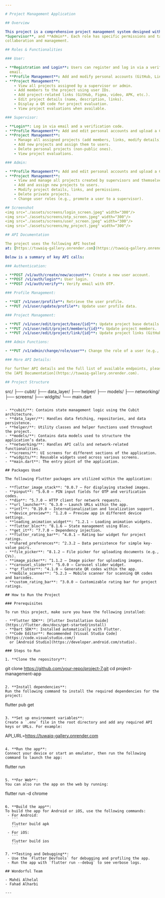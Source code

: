 ```yaml
---

# Project Management Application

## Overview

This project is a comprehensive project management system designed with multiple roles: **User**, *
*Supervisor**, and **Admin**. Each role has specific permissions and tasks, ensuring smooth project
collaboration and management.

## Roles & Functionalities

### User:

- **Registration and Login**: Users can register and log in via a verification code sent to their
  email.
- **Profile Management**: Add and modify personal accounts (GitHub, LinkedIn, etc.) and upload a CV.
- **Project Management**:
    - View all projects assigned by a supervisor or admin.
    - Add members to the project using user IDs.
    - Add project-related links (GitHub, Figma, video, APK, etc.).
    - Edit project details (name, description, links).
    - Display a QR code for project evaluation.
    - View project evaluations when available.

### Supervisor:

- **Login**: Log in via email and a verification code.
- **Profile Management**: Add and edit personal accounts and upload a CV.
- **Project Management**:
    - Manage all assigned projects (add members, links, modify details).
    - Add new projects and assign them to users.
    - Delete personal projects (non-public ones).
    - View project evaluations.

### Admin:

- **Profile Management**: Add and edit personal accounts and upload a CV.
- **Project Management**:
    - View and manage all projects created by supervisors and themselves.
    - Add and assign new projects to users.
    - Modify project details, links, and permissions.
    - Delete private projects.
    - Change user roles (e.g., promote a user to a supervisor).

## Screenshot
<img src="./assets/screens/login_screen.jpeg" width="300"/>
<img src="./assets/screens/otp_screen.jpeg" width="300"/>
<img src="./assets/screens/user_screen.jpeg" width="300"/>
<img src="./assets/screens/my_project.jpeg" width="300"/>

## API Documentation

The project uses the following API hosted
at: [https://tuwaiq-gallery.onrender.com](https://tuwaiq-gallery.onrender.com)

Below is a summary of key API calls:

### Authentication:

- **POST /v1/auth/create/new/account**: Create a new user account.
- **POST /v1/auth/login**: User login.
- **POST /v1/auth/verify**: Verify email with OTP.

### Profile Management:

- **GET /v1/user/profile**: Retrieve the user profile.
- **PUT /v1/user/update/profile**: Update user profile data.

### Project Management:

- **PUT /v1/user/edit/project/base/{id}**: Update project base details.
- **PUT /v1/user/edit/project/members/{id}**: Update project members.
- **PUT /v1/user/edit/project/link/{id}**: Update project links (GitHub, Figma, etc.).

### Admin Functions:

- **PUT /v1/admin/change/role/user**: Change the role of a user (e.g., promote to supervisor).

### More API Details:

For further API details and the full list of available endpoints, please refer to
the [API Documentation](https://tuwaiq-gallery.onrender.com).

## Project Structure

```
src/
├── cubit/
├── data_layer/
├── helper/
├── models/
├── networking/
├── screens/
├── widgits/
└── main.dart
```

- **cubit/**: Contains state management logic using the Cubit architecture.
- **data_layer/**: Handles data fetching, repositories, and data persistence.
- **helper/**: Utility classes and helper functions used throughout the project.
- **models/**: Contains data models used to structure the application’s data.
- **networking/**: Handles API calls and network-related functionalities.
- **screens/**: UI screens for different sections of the application.
- **widgits/**: Reusable widgets used across various screens.
- **main.dart**: The entry point of the application.

## Packages Used

The following Flutter packages are utilized within the application:

- **flutter_image_stack**: ^0.0.7 – For displaying stacked images.
- **pinput**: ^5.0.0 – PIN input fields for OTP and verification codes.
- **dio**: ^5.7.0 – HTTP client for network requests.
- **url_launcher**: ^6.3.0 – Launch URLs within the app.
- **intl**: ^0.19.0 – Internationalization and localization support.
- **device_preview**: ^1.2.0 – Preview app in different device settings.
- **loading_animation_widget**: ^1.2.1 – Loading animation widgets.
- **flutter_bloc**: ^8.1.6 – State management using Bloc.
- **get_it**: ^7.7.0 – Dependency injection.
- **flutter_rating_bar**: ^4.0.1 – Rating bar widget for project ratings.
- **shared_preferences**: ^2.3.2 – Data persistence for simple key-value pairs.
- **file_picker**: ^8.1.2 – File picker for uploading documents (e.g., CVs).
- **image_picker**: ^1.1.2 – Image picker for uploading images.
- **carousel_slider**: ^5.0.0 – Carousel slider widget.
- **qr_flutter**: ^4.1.0 – Generate QR codes within the app.
- **mobile_scanner**: ^5.2.3 – Mobile scanner for scanning QR codes and barcodes.
- **custom_rating_bar**: ^3.0.0 – Customizable rating bar for project ratings.

## How to Run the Project

### Prerequisites

To run this project, make sure you have the following installed:

- **Flutter SDK**: [Flutter Installation Guide](https://flutter.dev/docs/get-started/install)
- **Dart SDK**: Installed automatically with Flutter.
- **Code Editor**: Recommended [Visual Studio Code](https://code.visualstudio.com/)
  or [Android Studio](https://developer.android.com/studio).

### Steps to Run

1. **Clone the repository**:
   ```
   git clone https://github.com/your-repo/project-7.git
   cd project-management-app
   ```

2. **Install dependencies**:
   Run the following command to install the required dependencies for the project:
   ```
   flutter pub get
   ```

3. **Set up environment variables**:
   Create a `.env` file in the root directory and add any required API keys or URLs. For example:
   ```
   API_URL=https://tuwaiq-gallery.onrender.com
   ```

4. **Run the app**:
   Connect your device or start an emulator, then run the following command to launch the app:
   ```
   flutter run
   ```

5. **For Web**:
   You can also run the app on the web by running:
   ```
   flutter run -d chrome
   ```

6. **Build the app**:
   To build the app for Android or iOS, use the following commands:
    - For Android:
      ```
      flutter build apk
      ```
    - For iOS:
      ```
      flutter build ios
      ```

7. **Testing and Debugging**:
    - Use the `Flutter DevTools` for debugging and profiling the app.
    - Run the app with `flutter run --debug` to see verbose logs.

## Wondorful Team

- Mahdi Alhelal
- Fahad Alharbi

---
```


